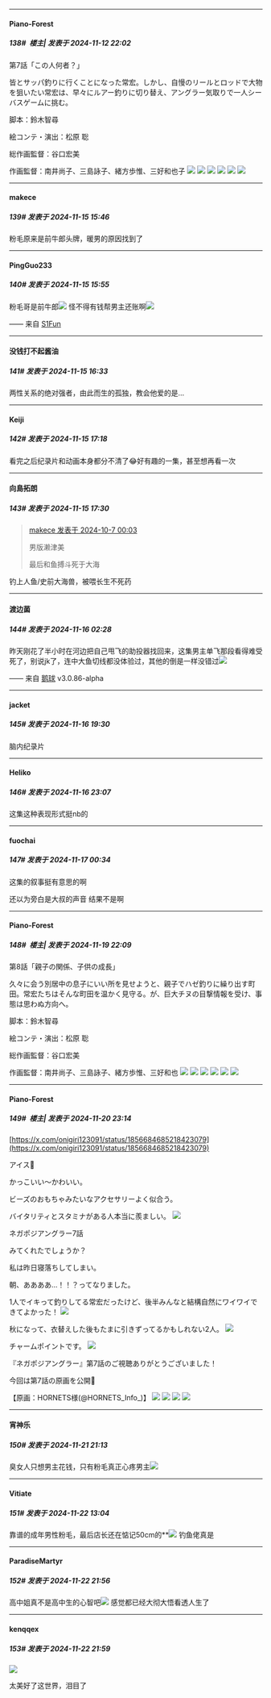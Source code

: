﻿
*****

####  Piano-Forest  
##### 138#         楼主| 发表于 2024-11-12 22:02

第7話「この人何者？」

皆とサッパ釣りに行くことになった常宏。しかし、自慢のリールとロッドで大物を狙いたい常宏は、早々にルアー釣りに切り替え、アングラー気取りで一人シーバスゲームに挑む。

脚本：鈴木智尋

絵コンテ・演出：松原 聡

総作画監督：谷口宏美

作画監督：南井尚子、三島詠子、緒方歩惟、三好和也子
<img src="https://p.sda1.dev/20/5de4249c81ead93852ddd252dd846167/p_001.jpg" referrerpolicy="no-referrer">
<img src="https://p.sda1.dev/20/ab2c9b88dc93613781dbdf12a528b268/p_002.jpg" referrerpolicy="no-referrer">
<img src="https://p.sda1.dev/20/8f49a6de846f3708a14d8a045f80e6ba/p_003.jpg" referrerpolicy="no-referrer">
<img src="https://p.sda1.dev/20/1ad7b81ec31ca4ca5f9289c34d39aefd/p_004.jpg" referrerpolicy="no-referrer">
<img src="https://p.sda1.dev/20/a7b72ce7d1aa92666f26030ee457cc5f/p_005.jpg" referrerpolicy="no-referrer">
<img src="https://p.sda1.dev/20/a2f9ddfc26395b80a50879611b8dd77c/pic006.jpg" referrerpolicy="no-referrer">


*****

####  makece  
##### 139#       发表于 2024-11-15 15:46

粉毛原来是前牛郎头牌，暖男的原因找到了 


*****

####  PingGuo233  
##### 140#       发表于 2024-11-15 15:55

粉毛哥是前牛郎<img src="https://static.saraba1st.com/image/smiley/face2017/244.gif" referrerpolicy="no-referrer">
怪不得有钱帮男主还账啊<img src="https://static.saraba1st.com/image/smiley/face2017/067.png" referrerpolicy="no-referrer">

—— 来自 [S1Fun](https://s1fun.koalcat.com)


*****

####  没钱打不起酱油  
##### 141#       发表于 2024-11-15 16:33

两性关系的绝对强者，由此而生的孤独，教会他爱的是…


*****

####  Keiji  
##### 142#       发表于 2024-11-15 17:18

看完之后纪录片和动画本身都分不清了😂好有趣的一集，甚至想再看一次


*****

####  向島拓朗  
##### 143#       发表于 2024-11-15 17:30

<blockquote><a href="httphttps://bbs.saraba1st.com/2b/forum.php?mod=redirect&amp;goto=findpost&amp;pid=66389325&amp;ptid=2193318" target="_blank">makece 发表于 2024-10-7 00:03</a>

男版濑津美

最后和鱼搏斗死于大海</blockquote>
钓上人鱼/史前大海兽，被喂长生不死药


*****

####  渡边菌  
##### 144#       发表于 2024-11-16 02:28

昨天刚花了半小时在河边把自己甩飞的助投器找回来，这集男主单飞那段看得难受死了，别说jk了，连中大鱼切线都没体验过，其他的倒是一样没错过<img src="https://static.saraba1st.com/image/smiley/face2017/018.png" referrerpolicy="no-referrer">

—— 来自 [鹅球](https://www.pgyer.com/xfPejhuq) v3.0.86-alpha


*****

####  jacket  
##### 145#       发表于 2024-11-16 19:30

脑内纪录片


*****

####  Heliko  
##### 146#       发表于 2024-11-16 23:07

这集这种表现形式挺nb的


*****

####  fuochai  
##### 147#       发表于 2024-11-17 00:34

这集的叙事挺有意思的啊

还以为旁白是大叔的声音 结果不是啊


*****

####  Piano-Forest  
##### 148#         楼主| 发表于 2024-11-19 22:09

第8話「親子の関係、子供の成長」

久々に会う別居中の息子にいい所を見せようと、親子でハゼ釣りに繰り出す町田。常宏たちはそんな町田を温かく見守る。が、巨大チヌの目撃情報を受け、事態は思わぬ方向へ。

脚本：鈴木智尋

絵コンテ・演出：松原 聡

総作画監督：谷口宏美

作画監督：南井尚子、三島詠子、緒方歩惟、三好和也
<img src="https://p.sda1.dev/20/d1557eedb79d18d4a3112d89e313fe4d/p_001.jpg" referrerpolicy="no-referrer">
<img src="https://p.sda1.dev/20/1ca8cda9c03b61e5ada97c9324d55e38/pic002.jpg" referrerpolicy="no-referrer">
<img src="https://p.sda1.dev/20/f2de1c6669410e33d1f1c20b272145c1/p_003.jpg" referrerpolicy="no-referrer">
<img src="https://p.sda1.dev/20/460e2d714551227c6ca7f24c97948c07/p_004.jpg" referrerpolicy="no-referrer">
<img src="https://p.sda1.dev/20/371676546d75d0cff2c3c3f53cef6c99/p_005.jpg" referrerpolicy="no-referrer">
<img src="https://p.sda1.dev/20/e393c8db72a5a919e0380b722f7605fa/pic006.jpg" referrerpolicy="no-referrer">


*****

####  Piano-Forest  
##### 149#         楼主| 发表于 2024-11-20 23:14

[https://x.com/onigiri123091/status/1856684685218423079](https://x.com/onigiri123091/status/1856684685218423079)

アイス🍨

かっこいい〜かわいい。

ビーズのおもちゃみたいなアクセサリーよく似合う。

バイタリティとスタミナがある人本当に羨ましい。
<img src="https://p.sda1.dev/20/d8e3e4bb6596265b40f884eaa3337be0/20241120_231020.jpg" referrerpolicy="no-referrer">

ネガポジアングラー7話

みてくれたでしょうか？

私は昨日寝落ちしてしまい。

朝、ああああ…！！？ってなりました。

1人でイキって釣りしてる常宏だったけど、後半みんなと結構自然にワイワイできてよかった！
<img src="https://p.sda1.dev/20/b494bd39cd841c48516108d1bd0590c5/20241120_231028.jpg" referrerpolicy="no-referrer">

秋になって、衣替えした後もたまに引きずってるかもしれない2人。
<img src="https://p.sda1.dev/20/fe0fdc12fd4598b66bd79c3da3e10cdf/20241120_231036.jpg" referrerpolicy="no-referrer">

チャームポイントです。
<img src="https://p.sda1.dev/20/80705f8e2e93e544b74caabacb3e7462/20241120_231044.jpg" referrerpolicy="no-referrer">

『ネガポジアングラー』第7話のご視聴ありがとうございました！

今回は第7話の原画を公開🎣

【原画：HORNETS様(@HORNETS_Info_)】
<img src="https://p.sda1.dev/20/c6d936f0cf1ed7c57733aa6d1dda2dde/20241120_231107.jpg" referrerpolicy="no-referrer">
<img src="https://p.sda1.dev/20/e2f9e5009f075a82b2bb2c43dcd49257/20241120_231109.jpg" referrerpolicy="no-referrer">
<img src="https://p.sda1.dev/20/a3a999c29541dd6c79de4d72aeab3075/20241120_231110.jpg" referrerpolicy="no-referrer">
<img src="https://p.sda1.dev/20/1c20341c58e1b12ae0d7ab8ef21323d1/20241120_231111.jpg" referrerpolicy="no-referrer">


*****

####  宵神乐  
##### 150#       发表于 2024-11-21 21:13

臭女人只想男主花钱，只有粉毛真正心疼男主<img src="https://static.saraba1st.com/image/smiley/face2017/037.png" referrerpolicy="no-referrer">


*****

####  Vitiate  
##### 151#       发表于 2024-11-22 13:04

靠谱的成年男性粉毛，最后店长还在惦记50cm的**<img src="https://static.saraba1st.com/image/smiley/face2017/066.png" referrerpolicy="no-referrer">
钓鱼佬真是


*****

####  ParadiseMartyr  
##### 152#       发表于 2024-11-22 21:56

高中姐真不是高中生的心智吧<img src="https://static.saraba1st.com/image/smiley/face2017/001.png" referrerpolicy="no-referrer">
感觉都已经大彻大悟看透人生了


*****

####  kenqqex  
##### 153#       发表于 2024-11-22 21:59

<img src="https://static.saraba1st.com/image/smiley/face2017/139.png" referrerpolicy="no-referrer">

太美好了这世界，泪目了

